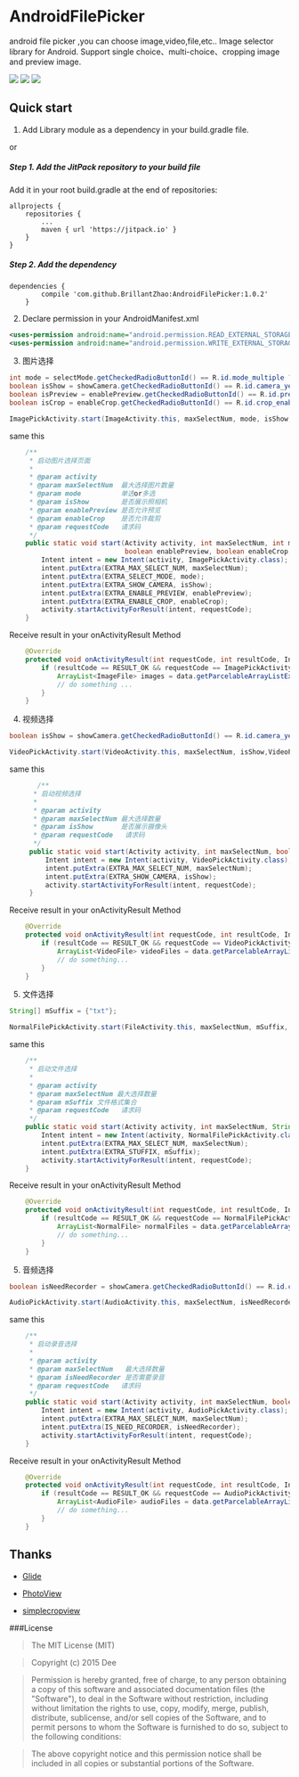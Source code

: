 # AndroidFilePicker
android file picker ,you can choose image,video,file,etc..
Image selector library for Android. Support single choice、multi-choice、cropping image and preview image.

![](https://github.com/BrillantZhao/AndroidFilePicker/blob/master/screenshot/page01.png)
![](https://github.com/BrillantZhao/AndroidFilePicker/blob/master/screenshot/page02.png)
![](https://github.com/BrillantZhao/AndroidFilePicker/blob/master/screenshot/page03.png)

## Quick start

1) Add Library module as a dependency in your build.gradle file.

or

##### Step 1. Add the JitPack repository to your build file 
Add it in your root build.gradle at the end of repositories:

	allprojects {
		repositories {
			...
			maven { url 'https://jitpack.io' }
		}
	}

##### Step 2. Add the dependency

    dependencies {
	        compile 'com.github.BrillantZhao:AndroidFilePicker:1.0.2'
	    }

2) Declare permission in your AndroidManifest.xml

```xml
<uses-permission android:name="android.permission.READ_EXTERNAL_STORAGE" />
<uses-permission android:name="android.permission.WRITE_EXTERNAL_STORAGE"/>
```

3) 图片选择 

```java
int mode = selectMode.getCheckedRadioButtonId() == R.id.mode_multiple ? ImagePickActivity.MODE_MULTIPLE : ImagePickActivity.MODE_SINGLE;
boolean isShow = showCamera.getCheckedRadioButtonId() == R.id.camera_yes ? true : false;
boolean isPreview = enablePreview.getCheckedRadioButtonId() == R.id.preview_enable ? true : false;
boolean isCrop = enableCrop.getCheckedRadioButtonId() == R.id.crop_enable ? true : false;

ImagePickActivity.start(ImageActivity.this, maxSelectNum, mode, isShow, isPreview, isCrop, ImagePickActivity.REQUEST_IMAGE);
```
same this

```java
    /**
     * 启动图片选择页面
     *
     * @param activity
     * @param maxSelectNum  最大选择图片数量
     * @param mode          单选or多选
     * @param isShow        是否展示照相机
     * @param enablePreview 是否允许预览
     * @param enableCrop    是否允许裁剪
     * @param requestCode   请求码
     */
    public static void start(Activity activity, int maxSelectNum, int mode, boolean isShow,
                             boolean enablePreview, boolean enableCrop, int requestCode) {
        Intent intent = new Intent(activity, ImagePickActivity.class);
        intent.putExtra(EXTRA_MAX_SELECT_NUM, maxSelectNum);
        intent.putExtra(EXTRA_SELECT_MODE, mode);
        intent.putExtra(EXTRA_SHOW_CAMERA, isShow);
        intent.putExtra(EXTRA_ENABLE_PREVIEW, enablePreview);
        intent.putExtra(EXTRA_ENABLE_CROP, enableCrop);
        activity.startActivityForResult(intent, requestCode);
    }
```
 Receive result in your onActivityResult Method

``` java
    @Override
    protected void onActivityResult(int requestCode, int resultCode, Intent data) {
        if (resultCode == RESULT_OK && requestCode == ImagePickActivity.REQUEST_IMAGE) {
            ArrayList<ImageFile> images = data.getParcelableArrayListExtra(Constant.RESULT_PICK_IMAGE);
            // do something ...
        }
    }
```
4) 视频选择 

```java
boolean isShow = showCamera.getCheckedRadioButtonId() == R.id.camera_yes ? true : false;

VideoPickActivity.start(VideoActivity.this, maxSelectNum, isShow,VideoPickActivity.REQUEST_VIDEO);
```
same this

```java
       /**
      * 启动视频选择
      *
      * @param activity
      * @param maxSelectNum 最大选择数量
      * @param isShow       是否展示摄像头
      * @param requestCode   请求码
      */
     public static void start(Activity activity, int maxSelectNum, boolean isShow, int requestCode) {
         Intent intent = new Intent(activity, VideoPickActivity.class);
         intent.putExtra(EXTRA_MAX_SELECT_NUM, maxSelectNum);
         intent.putExtra(EXTRA_SHOW_CAMERA, isShow);
         activity.startActivityForResult(intent, requestCode);
     }
```
 Receive result in your onActivityResult Method

``` java
    @Override
    protected void onActivityResult(int requestCode, int resultCode, Intent data) {
        if (resultCode == RESULT_OK && requestCode == VideoPickActivity.REQUEST_VIDEO) {
            ArrayList<VideoFile> videoFiles = data.getParcelableArrayListExtra(Constant.RESULT_PICK_VIDEO);
            // do something...
        }
    }
```

5) 文件选择 

```java
String[] mSuffix = {"txt"};

NormalFilePickActivity.start(FileActivity.this, maxSelectNum, mSuffix, NormalFilePickActivity.REQUEST_FILE);
```
same this

```java
    /**
     * 启动文件选择
     *
     * @param activity
     * @param maxSelectNum 最大选择数量
     * @param mSuffix 文件格式集合
     * @param requestCode   请求码
     */
    public static void start(Activity activity, int maxSelectNum, String[] mSuffix, int requestCode) {
        Intent intent = new Intent(activity, NormalFilePickActivity.class);
        intent.putExtra(EXTRA_MAX_SELECT_NUM, maxSelectNum);
        intent.putExtra(EXTRA_STUFFIX, mSuffix);
        activity.startActivityForResult(intent, requestCode);
    }
```
 Receive result in your onActivityResult Method

``` java
    @Override
    protected void onActivityResult(int requestCode, int resultCode, Intent data) {
        if (resultCode == RESULT_OK && requestCode == NormalFilePickActivity.REQUEST_FILE) {
            ArrayList<NormalFile> normalFiles = data.getParcelableArrayListExtra(Constant.RESULT_PICK_FILE);
            // do something...
        }
    }
```

5) 音频选择 

```java
boolean isNeedRecorder = showCamera.getCheckedRadioButtonId() == R.id.camera_yes ? true : false;

AudioPickActivity.start(AudioActivity.this, maxSelectNum, isNeedRecorder, AudioPickActivity.REQUEST_AUDIO);
```
same this

```java
    /**
     * 启动录音选择
     *
     * @param activity
     * @param maxSelectNum   最大选择数量
     * @param isNeedRecorder 是否需要录音
     * @param requestCode   请求码
     */
    public static void start(Activity activity, int maxSelectNum, boolean isNeedRecorder, int requestCode) {
        Intent intent = new Intent(activity, AudioPickActivity.class);
        intent.putExtra(EXTRA_MAX_SELECT_NUM, maxSelectNum);
        intent.putExtra(IS_NEED_RECORDER, isNeedRecorder);
        activity.startActivityForResult(intent, requestCode);
    }
```
 Receive result in your onActivityResult Method

``` java
    @Override
    protected void onActivityResult(int requestCode, int resultCode, Intent data) {
        if (resultCode == RESULT_OK && requestCode == AudioPickActivity.REQUEST_AUDIO) {
            ArrayList<AudioFile> audioFiles = data.getParcelableArrayListExtra(Constant.RESULT_PICK_VIDEO);
            // do something...
        }
    }
```

## Thanks

* [Glide](https://github.com/bumptech/glide)

* [PhotoView](https://github.com/chrisbanes/PhotoView)

* [simplecropview](https://github.com/IsseiAoki/SimpleCropView)

###License
>The MIT License (MIT)

>Copyright (c) 2015 Dee

>Permission is hereby granted, free of charge, to any person obtaining a copy
of this software and associated documentation files (the "Software"), to deal
in the Software without restriction, including without limitation the rights
to use, copy, modify, merge, publish, distribute, sublicense, and/or sell
copies of the Software, and to permit persons to whom the Software is
furnished to do so, subject to the following conditions:

>The above copyright notice and this permission notice shall be included in all
copies or substantial portions of the Software.
